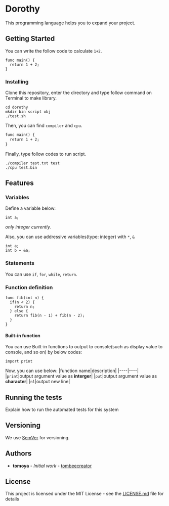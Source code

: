 # Dorothy

This programming language helps you to expand your project.

## Getting Started

You can write the follow code to calculate `1+2`.
```:
func main() {
  return 1 + 2;
}
```

### Installing

Clone this repository, enter the directory and type follow command on Terminal to make library.
```:
cd dorothy
mkdir bin script obj
./test.sh
```

Then, you can find `compiler` and `cpu`.

```:test.txt
func main() {
  return 1 + 2;
}
```

Finally, type follow codes to run script.

```:
./compiler test.txt test
./cpu test.bin
```

## Features
### Variables
Define a variable below:
```:
int a;
```
*only integer currently.*

Also, you can use addressive variables(type: integer) with `*`, `&`
```:
int a;
int b = &a;
```

### Statements
You can use `if`, `for`, `while`, `return`.

### Function definition
```:
func fib(int n) {
  if(n < 2) {
    return n;
  } else {
    return fib(n - 1) + fib(n - 2);
  }
}
```

#### Built-in function
You can use Built-in functions to output to console(such as display value to console, and so on) by below codes:
```:
import print
```

Now, you can use below:
|function name|description|
|----|----|
|`print`|output argument value as **interger**|
|`put`|output argument value as **character**|
|`nl`|output new line|

## Running the tests
Explain how to run the automated tests for this system

## Versioning
We use [SemVer](http://semver.org/) for versioning.

## Authors

* **tomoya** - *Initial work* - [tombeecreator](https://github.com/tombeecreator/)

## License

This project is licensed under the MIT License - see the [LICENSE.md](LICENSE.md) file for details
